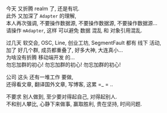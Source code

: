 今天 又折腾 realm 了, 还是有坑.  
此外 又加深了 `Adapter` 的理解,  
本人再次强调, 不要操作数据源, 不要操作数据源, 不要操作数据源...  
请操作 `mAdapter`, 这样 可以避免 数据 混乱 和 对象引用混乱.  

过几天 软交会, OSC, Line, 创业工坊, SegmentFault 都有 线下 活动,  
加了 好几个群, 成员都重叠了, 好多大神, 大连真小...  
为啥没有折腾 移动端开发 的...  
勿忘加群的初心! 勿忘加群的初心! 勿忘加群的初心! 

公司 这头 还有一堆工作 要做,  
还得看文章, 翻译国外文章, 写博客, 这累 =_ = ..  


不要求 别人做到, 至少要对得起自己, 对得起别人.  
不和别人攀比, 心静下来做事, 赢取胜利, 贵在坚持, 时间问题.
